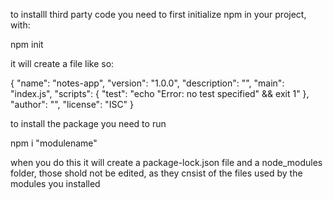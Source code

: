 to installl third party code you need to first initialize npm in your project, with:

npm init

it will create a file like so:

{
  "name": "notes-app",
  "version": "1.0.0",
  "description": "",
  "main": "index.js",
  "scripts": {
    "test": "echo \"Error: no test specified\" && exit 1"
  },
  "author": "",
  "license": "ISC"
}


to install the package you need to run

npm i "modulename"

when you do this it will create a package-lock.json file and a node_modules folder, those shold not be edited, as they cnsist of the files used by the modules you installed